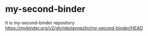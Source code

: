 # my-second-binder
It is my-second-binder repository
https://mybinder.org/v2/gh/nikolaynezlin/my-second-binder/HEAD
